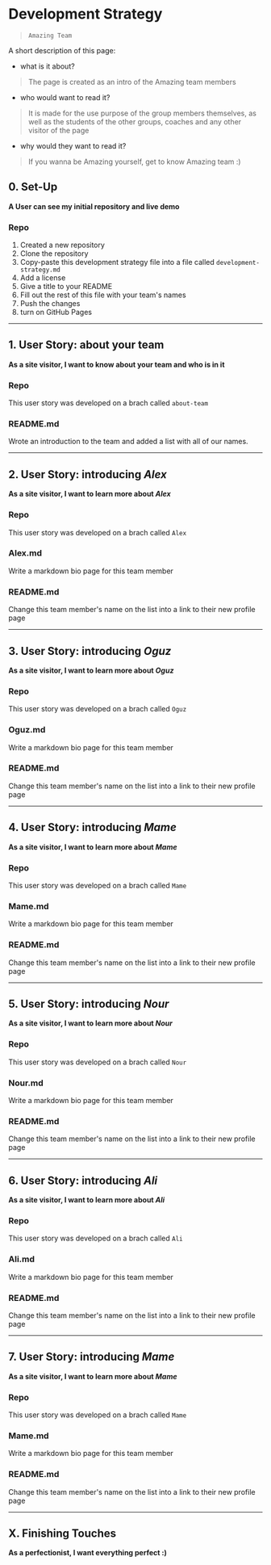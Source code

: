 # Development Strategy

> `Amazing Team`

A short description of this page:

- what is it about? 

> The page is created as an intro of the Amazing team members
- who would want to read it? 

> It is made for the use purpose of the group members themselves, as well as the students of the other groups, coaches and any other visitor of the page
- why would they want to read it? 
> If you wanna be Amazing yourself, get to know Amazing team :)

## 0. Set-Up

__A User can see my initial repository and live demo__

### Repo

1. Created a new repository
1. Clone the repository
1. Copy-paste this development strategy file into a file called `development-strategy.md`
1. Add a license
1. Give a title to your README
1. Fill out the rest of this file with your team's names
1. Push the changes
1. turn on GitHub Pages

---

## 1. User Story: about your team

__As a site visitor, I want to know about your team and who is in it__

### Repo

This user story was developed on a brach called `about-team`

### README.md

Wrote an introduction to the team and added a list with all of our names.

---

## 2. User Story: introducing _Alex_

__As a site visitor, I want to learn more about *Alex*__

### Repo

This user story was developed on a brach called `Alex`

### Alex.md

Write a markdown bio page for this team member

### README.md

Change this team member's name on the list into a link to their new profile page

---

## 3. User Story: introducing _Oguz_

__As a site visitor, I want to learn more about *Oguz*__

### Repo

This user story was developed on a brach called `Oguz`

### Oguz.md

Write a markdown bio page for this team member

### README.md

Change this team member's name on the list into a link to their new profile page

---

## 4. User Story: introducing _Mame_

__As a site visitor, I want to learn more about *Mame*__

### Repo

This user story was developed on a brach called `Mame`

### Mame.md

Write a markdown bio page for this team member

### README.md

Change this team member's name on the list into a link to their new profile page

---

## 5. User Story: introducing _Nour_

__As a site visitor, I want to learn more about *Nour*__

### Repo

This user story was developed on a brach called `Nour`

### Nour.md

Write a markdown bio page for this team member

### README.md

Change this team member's name on the list into a link to their new profile page

---

## 6. User Story: introducing _Ali_

__As a site visitor, I want to learn more about *Ali*__

### Repo

This user story was developed on a brach called `Ali`

### Ali.md

Write a markdown bio page for this team member

### README.md

Change this team member's name on the list into a link to their new profile page

---

## 7. User Story: introducing _Mame_

__As a site visitor, I want to learn more about *Mame*__

### Repo

This user story was developed on a brach called `Mame`

### Mame.md

Write a markdown bio page for this team member

### README.md

Change this team member's name on the list into a link to their new profile page

---

## X. Finishing Touches

__As a perfectionist, I want everything perfect :)__
